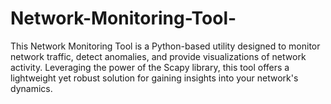 # Network-Monitoring-Tool-
This Network Monitoring Tool is a Python-based utility designed to monitor network traffic, detect anomalies, and provide visualizations of network activity. Leveraging the power of the Scapy library, this tool offers a lightweight yet robust solution for gaining insights into your network's dynamics.
